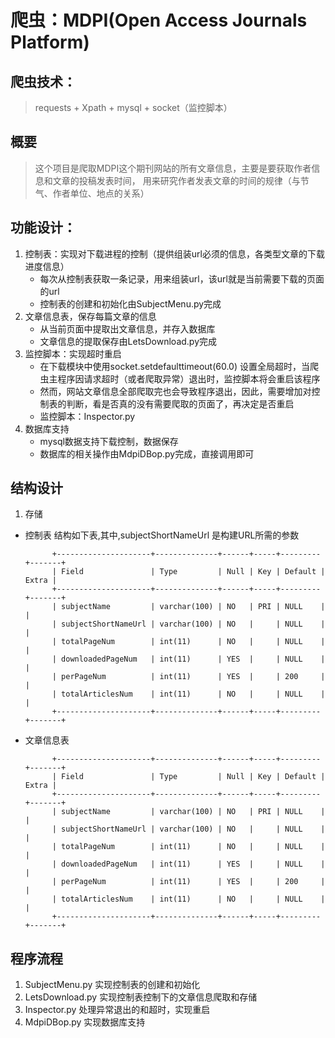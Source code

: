 # 爬虫：MDPI(Open Access Journals Platform)

## 爬虫技术：
> requests + Xpath + mysql + socket（监控脚本）

## 概要
> 这个项目是爬取MDPI这个期刊网站的所有文章信息，主要是要获取作者信息和文章的投稿发表时间，
> 用来研究作者发表文章的时间的规律（与节气、作者单位、地点的关系）

## 功能设计：
1. 控制表：实现对下载进程的控制（提供组装url必须的信息，各类型文章的下载进度信息）
	* 每次从控制表获取一条记录，用来组装url，该url就是当前需要下载的页面的url
	* 控制表的创建和初始化由SubjectMenu.py完成
2. 文章信息表，保存每篇文章的信息
	* 从当前页面中提取出文章信息，并存入数据库
	* 文章信息的提取保存由LetsDownload.py完成
3. 监控脚本：实现超时重启	
	* 在下载模块中使用socket.setdefaulttimeout(60.0) 设置全局超时，当爬虫主程序因请求超时（或者爬取异常）退出时，监控脚本将会重启该程序
	* 然而，网站文章信息全部爬取完也会导致程序退出，因此，需要增加对控制表的判断，看是否真的没有需要爬取的页面了，再决定是否重启
	* 监控脚本：Inspector.py
4. 数据库支持
	* mysql数据支持下载控制，数据保存
	* 数据库的相关操作由MdpiDBop.py完成，直接调用即可

## 结构设计
1. 存储
+ 控制表
结构如下表,其中,subjectShortNameUrl 是构建URL所需的参数

            +---------------------+--------------+------+-----+---------+-------+
            | Field               | Type         | Null | Key | Default | Extra |
            +---------------------+--------------+------+-----+---------+-------+
            | subjectName         | varchar(100) | NO   | PRI | NULL    |       |
            | subjectShortNameUrl | varchar(100) | NO   |     | NULL    |       |
            | totalPageNum        | int(11)      | NO   |     | NULL    |       |
            | downloadedPageNum   | int(11)      | YES  |     | NULL    |       |
            | perPageNum          | int(11)      | YES  |     | 200     |       |
            | totalArticlesNum    | int(11)      | NO   |     | NULL    |       |
            +---------------------+--------------+------+-----+---------+-------+

+ 文章信息表

            +---------------------+--------------+------+-----+---------+-------+
            | Field               | Type         | Null | Key | Default | Extra |
            +---------------------+--------------+------+-----+---------+-------+
            | subjectName         | varchar(100) | NO   | PRI | NULL    |       |
            | subjectShortNameUrl | varchar(100) | NO   |     | NULL    |       |
            | totalPageNum        | int(11)      | NO   |     | NULL    |       |
            | downloadedPageNum   | int(11)      | YES  |     | NULL    |       |
            | perPageNum          | int(11)      | YES  |     | 200     |       |
            | totalArticlesNum    | int(11)      | NO   |     | NULL    |       |
            +---------------------+--------------+------+-----+---------+-------+

## 程序流程
1. SubjectMenu.py 实现控制表的创建和初始化
2. LetsDownload.py 实现控制表控制下的文章信息爬取和存储
3. Inspector.py 处理异常退出的和超时，实现重启
4. MdpiDBop.py 实现数据库支持
